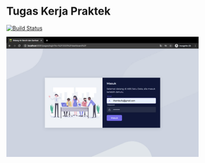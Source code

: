 # Tugas Kerja Praktek
[![Build Status](https://travis-ci.com/ilhamtaufiq/bid-abs.svg?branch=main)](https://travis-ci.com/ilhamtaufiq/bid-abs) 

![halaman login](screenshot/login.png)
